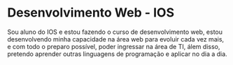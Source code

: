 # Desenvolvimento Web - IOS

<p>Sou aluno do IOS e estou fazendo o curso de desenvolvimento web, estou desenvolvendo minha capacidade na área web para evoluir cada vez mais, e com todo o preparo possível, poder ingressar na área de TI, álem disso, pretendo aprender outras linguagens de programação e aplicar no dia a dia.</p>

